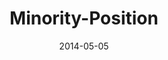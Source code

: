 ---
layout: music 
title: "Minority-Position"
series: "The New Man"
date: 2014-05-05 
description: "The New Man takes a minority position."
audio: "http://www.crossroads.net/players/media/hq/thenewman_02.mp3"
audio-duration: "00:00"
src: "http://www.crossroads.net/players/media/mediumHz/TheNewMan_190x110.jpg"
---
